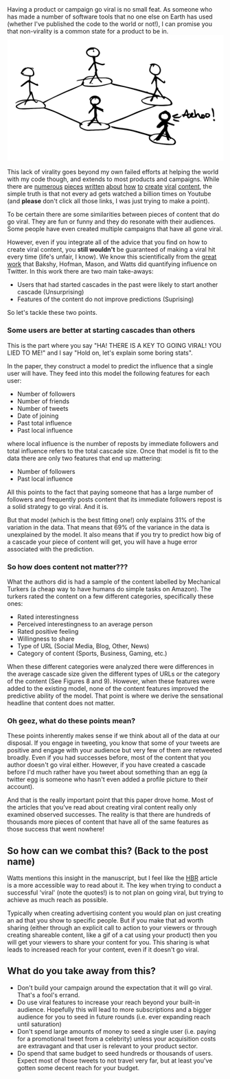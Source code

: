 <!-- 
.. title: Big seeds and viral marketing
.. slug: big-seeds-and-viral-marketing
.. date: 2015-12-14 14:44:56 UTC-06:00
.. tags: socialdna, viral marketing, virality
.. category: 
.. link: 
.. description: 
.. type: text
-->

<div class="row" >
<div class="col-md-8">
Having a product or campaign go viral is no small feat. As someone who has made a number of software
tools that no one else on Earth has used (whether I've published the code to the world or not!), I can promise you that 
non-virality is a common state for a product to be in.
</div>
<div class="col-md-4">
<img src = '/images/socialdna/virality.png'/>
</div>
</div>

<!-- TEASER_END -->

This lack of virality goes beyond my own failed efforts at helping the world with my code though, and extends to most products 
and campaigns. While there are [numerous](http://socialtriggers.com/craft-contagious-content/) 
[pieces](http://www.sparringmind.com/viral-content/)
[written](http://www.amazon.com/gp/product/1591840929/ref=as_li_ss_tl?ie=UTF8&tag=ciotti-20&linkCode=as2&camp=1789&creative=390957&creativeASIN=1591840929)
[about](http://neilpatel.com/2015/06/23/how-to-create-viral-content-that-will-drive-2500-visitors-per-day/)
[how](http://www.inc.com/minda-zetlin/yes-you-can-create-viral-content-here-s-how.html)
[to](https://blog.kissmetrics.com/creating-viral-content/)
[create](http://backlinko.com/viral-content)
[viral](http://www.forbes.com/sites/dorieclark/2013/06/23/how-to-create-viral-content/)
[content](http://www.amazon.com/exec/obidos/ASIN/1451686579/simonsayscom),
the simple truth is that not every ad gets watched a billion times on Youtube (and **please** don't
click all those links, I was just trying to make a point). 

To be certain there are some similarities between pieces of content that do go viral. They are fun
or funny and they do resonate with their audiences. Some people have even created multiple campaigns
that have all gone viral. 


However, even if you integrate all of the advice that you find on how to create viral content, 
you **still wouldn't** be guaranteed of making a viral hit every time (life's unfair, I know). We know this
scientifically from the [great
work](http://snap.stanford.edu/class/cs224w-readings/bakshy11influencers.pdf) that Bakshy, Hofman,
Mason, and Watts did quantifying influence on Twitter. In this work there are two main take-aways:

<ul>
<li>Users that had started cascades in the past were likely to start another cascade
(Unsurprising)</li>
<li>Features of the content do not improve predictions (Suprising)</li>
</ul>

So let's tackle these two points.

<h3>Some users are better at starting cascades than others</h3>

This is the part where you say "HA! THERE IS A KEY TO GOING VIRAL! YOU LIED TO ME!" and I say "Hold
on, let's explain some boring stats". 

In the paper, they construct a model to predict the influence that a single user will have. They
feed into this model the following features for each user:

<ul>
<li> Number of followers </li>
<li> Number of friends </li>
<li> Number of tweets </li>
<li> Date of joining </li>
<li> Past total influence</li>
<li> Past local influence</li>
</ul>

where local influence is the number of reposts by immediate followers and total influence refers to
the total cascade size. Once that model is fit to the data there are only two features that end up
mattering:

<ul>
<li> Number of followers </li>
<li> Past local influence</li>
</ul>

All this points to the fact that paying someone that has a large number of followers and frequently
posts content that its immediate followers repost is a solid strategy to go viral. And it is.

But that model (which is the best fitting one!) only explains 31% of the variation in the data. That
means that 69% of the variance in the data is unexplained by the model. It also means that if you try to predict
how big of a cascade your piece of content will get, you will have a huge error associated with the prediction.

<h3>So how does content not matter???</h3>

What the authors did is had a sample of the content labelled by Mechanical Turkers (a cheap way to
have humans do simple tasks on Amazon). The turkers rated the content on a few different categories,
specifically these ones:

<ul>
<li>Rated interestingness</li>
<li>Perceived interestingness to an average person</li>
<li>Rated positive feeling</li>
<li>Willingness to share</li>
<li>Type of URL (Social Media, Blog, Other, News)</li>
<li>Category of content (Sports, Business, Gaming, etc.)</li>
</ul>

When these different categories were analyzed there were differences in the average cascade size
given the different types of URLs or the category of the content (See Figures 8 and 9). However, when these features were added 
to the existing model, none of the content features improved the predictive ability of the model.
That point is where we derive the sensational headline that content does not matter.


<h3>Oh geez, what do these points mean?</h3>

These points inherently makes sense if we think about all of the data at our disposal. If you engage in tweeting, 
you know that some of your tweets are positive and engage with your audience but very few of them are
retweeted broadly. Even if you had successes before, most of the content that you author doesn't go
viral either. However, if you have created a cascade before I'd much rather have you tweet about
something than an egg (a twitter egg is someone who hasn't even added a profile picture to their
account).

And that is the really important point that this paper drove home. Most of the articles that you've
read about creating viral content really only examined observed successes. The reality is that there
are hundreds of thousands more pieces of content that have all of the same features as those success
that went nowhere!

<h2>So how can we combat this? (Back to the post name)</h2>

Watts mentions this insight in the manuscript, but I feel like the
[HBR](https://hbr.org/2007/05/viral-marketing-for-the-real-world) article is a more accessible way
to read about it. 
The key when trying to conduct a successful 'viral' (note the quotes!) is to not plan on going
viral, but trying to achieve as much reach as possible. 

Typically when creating advertising content you would plan on just creating an ad that you show to specific people. 
But if you make that ad worth sharing (either through an explicit call to action to your viewers or through 
creating shareable content, like a gif of a cat using your product) then you will get your viewers
to share your content for you. This sharing is what leads to increased reach for your content, even
if it doesn't go viral. 

<h2>What do you take away from this?</h2>

<ul>
<li>Don't build your campaign around the expectation that it will go viral. That's a fool's
errand.</li>
<li>Do use viral features to increase your reach beyond your built-in audience. Hopefully this will
lead to more subscriptions and a bigger audience for you to seed in future rounds (i.e. ever
expanding reach until saturation)</li>
<li>Don't spend large amounts of money to seed a single user (i.e. paying for a promotional tweet
from a celebrity) unless your acquisition costs are extravagant and that user is relevant to your
product sector.</li>
<li>Do spend that same budget to seed hundreds or thousands of users. Expect most of those tweets to
not travel very far, but at least you've gotten some decent reach for your budget.</li>
</ul>
